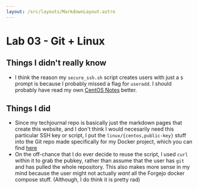 ```yaml
---
layout: /src/layouts/MarkdownLayout.astro
---
```

# Lab 03 - Git + Linux
## Things I didn't really know
* I think the reason my `secure_ssh.sh` script creates users with just a `$` prompt is because I probably missed a flag for `useradd`. I should probably have read my own [CentOS Notes](../../../centos-commands.md) better.

## Things I did
* Since my techjournal repo is basically just the markdown pages that create this website, and I don't think I would necesarily need this particular SSH key or script, I put the `linux/{centos,public-key}` stuff into the Git repo made specifically for my Docker project, which you can find [here](https://git.goober.cloud/matt/forgejo-docker-stack)
* On the off-chance that I do ever decide to reuse the script, I used `curl` within it to grab the pubkey, rather than assume that the user has `git` and has pulled the whole repository. This also makes more sense in my mind because the user might not actually *want* all the Forgejo docker compose stuff. (Although, I do think it is pretty rad)